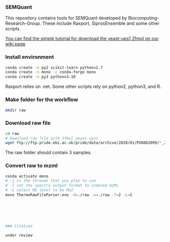 ### SEMQuant

This repository contains tools for SEMQuant developed by Biocomputing-Research-Group. These include Raxport, SiprosEnsemble and some other scripts.

[You can find the simple tutorial for download the yeast-ups1 2fmol on our wiki page](https://github.com/xyz1396/SiprosToolKits-Sipros4/wiki/13C-labeled-E.-coli-SIP-proteomic-search-tutorial)

### Install environment

```bash
conda create -n py2 scikit-learn python=2.7
conda create -n mono -c conda-forge mono
conda create -n py3 python=3.10
```
Raxport relies on .net. Some other scripts rely on python2, python3, and R.

### Make folder for the workflow

```bash
mkdir raw 
```

### Download raw file

```bash
cd raw 
# Download raw file with 2fmol yeast-ups1
wget ftp://ftp.pride.ebi.ac.uk/pride/data/archive/2020/01/PXD002099/*_2fmol*.raw
```
The raw folder should contain 3 samples.

### Convert raw to mzml

```bash
conda activate mono
# -j is the threads that you plan to use
# -f set the spectra output format to indexed mzML
# -L select MS level to be MS2
mono ThermoRawFileParser.exe -d=./raw -o=./raw -f=2 -L=2 






### Citation

under review
